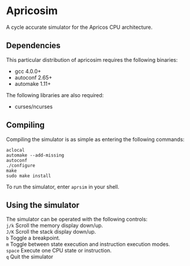 Apricosim
=========

A cycle accurate simulator for the Apricos CPU architecture.



Dependencies
------------

This particular distribution of apricosim requires the following binaries:

- gcc 4.0.0+
- autoconf 2.65+
- automake 1.11+


The following libraries are also required:

- curses/ncurses


Compiling
---------

Compiling the simulator is as simple as entering the following commands:
```no-highlight
aclocal
automake --add-missing
autoconf
./configure
make
sudo make install
```

To run the simulator, enter `aprsim` in your shell.


Using the simulator
-------------------

The simulator can be operated with the following controls:  
`j/k`   Scroll the memory display down/up.  
`J/K`   Scroll the stack display down/up.  
`b`     Toggle a breakpoint.  
`m`     Toggle between state execution and instruction execution modes.  
`space` Execute one CPU state or instruction.  
`q`     Quit the simulator
